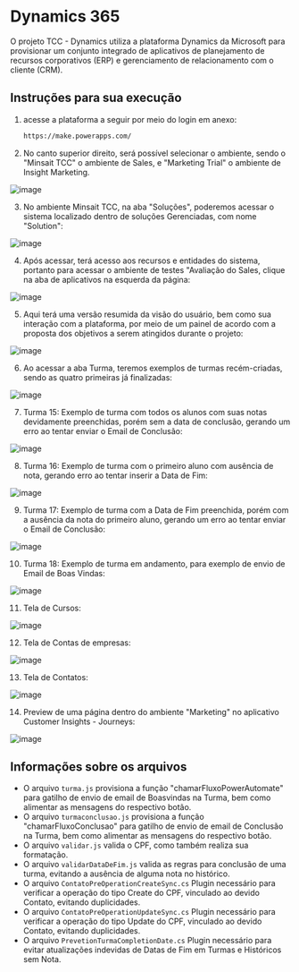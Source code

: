 # Dynamics 365

O projeto TCC - Dynamics utiliza a plataforma Dynamics da Microsoft para provisionar um conjunto integrado de aplicativos de planejamento de recursos corporativos (ERP) e gerenciamento de relacionamento com o cliente (CRM).

## Instruções para sua execução

1. acesse a plataforma a seguir por meio do login em anexo:
    ```bash
    https://make.powerapps.com/
    ```

2. No canto superior direito, será possível selecionar o ambiente, sendo o "Minsait TCC" o ambiente de Sales, e "Marketing Trial" o ambiente de Insight Marketing.

![image](https://github.com/user-attachments/assets/35a28e6b-001d-4180-815c-ea802807dccd)

3. No ambiente Minsait TCC, na aba "Soluções", poderemos acessar o sistema localizado dentro de soluções Gerenciadas, com nome "Solution":

![image](https://github.com/user-attachments/assets/afb191fd-4da7-4e69-a1e8-b08fe8e15c78)


4. Após acessar, terá acesso aos recursos e entidades do sistema, portanto para acessar o ambiente de testes "Avaliação do Sales, clique na aba de aplicativos na esquerda da página:

![image](https://github.com/user-attachments/assets/aa139833-f7b7-46b6-ae1b-ccc23d4e3b5e)


5. Aqui terá uma versão resumida da visão do usuário, bem como sua interação com a plataforma, por meio de um painel de acordo com a proposta dos objetivos a serem atingidos durante o projeto:

![image](https://github.com/user-attachments/assets/f82c0bf7-505e-48ea-9853-91f65b57b39e)


6. Ao acessar a aba Turma, teremos exemplos de turmas recém-criadas, sendo as quatro primeiras já finalizadas:

![image](https://github.com/user-attachments/assets/eee5058c-cc75-4aee-b214-32776208a51b)


7. Turma 15: Exemplo de turma com todos os alunos com suas notas devidamente preenchidas, porém sem a data de conclusão, gerando um erro ao tentar enviar o Email de Conclusão:

![image](https://github.com/user-attachments/assets/e5e75bb4-707e-4ead-92f7-c391d23c5b3d)


8. Turma 16: Exemplo de turma com o primeiro aluno com ausência de nota, gerando erro ao tentar inserir a Data de Fim:

![image](https://github.com/user-attachments/assets/5811e095-c9c3-4818-bf9e-bd1094dc52ea)


9. Turma 17: Exemplo de turma com a Data de Fim preenchida, porém com a ausência da nota do primeiro aluno, gerando um erro ao tentar enviar o Email de Conclusão:

![image](https://github.com/user-attachments/assets/5b49de3d-28ae-4a99-bd8e-0045f64ca1a1)


10. Turma 18: Exemplo de turma em andamento, para exemplo de envio de Email de Boas Vindas:

![image](https://github.com/user-attachments/assets/2fba704b-0ea5-42a3-9a31-d71bd1250ade)


11. Tela de Cursos:

![image](https://github.com/user-attachments/assets/1a651b3c-8fe4-4b75-86b2-bc0abaa818a0)


12. Tela de Contas de empresas:

![image](https://github.com/user-attachments/assets/e841ef3f-c4cd-4d89-8e27-247e909bf913)


13. Tela de Contatos:

![image](https://github.com/user-attachments/assets/358fbef9-61cc-462f-bbdc-ee7c67ecd22c)


14. Preview de uma página dentro do ambiente "Marketing" no aplicativo Customer Insights - Journeys:

![image](https://github.com/user-attachments/assets/9b8a3826-3dd9-489c-8fe9-52616cd76aaf)


## Informações sobre os arquivos

- O arquivo `turma.js` provisiona a função "chamarFluxoPowerAutomate" para gatilho de envio de email de Boasvindas na Turma, bem como alimentar as mensagens do respectivo botão.
- O arquivo `turmaconclusao.js` provisiona a função "chamarFluxoConclusao" para gatilho de envio de email de Conclusão na Turma, bem como alimentar as mensagens do respectivo botão.
- O arquivo `validar.js` valida o CPF, como também realiza sua formatação.
- O arquivo `validarDataDeFim.js` valida as regras para conclusão de uma turma, evitando a ausência de alguma nota no histórico.
- O arquivo `ContatoPreOperationCreateSync.cs` Plugin necessário para verificar a operação do tipo Create do CPF, vinculado ao devido Contato, evitando duplicidades.
- O arquivo `ContatoPreOperationUpdateSync.cs` Plugin necessário para verificar a operação do tipo Update do CPF, vinculado ao devido Contato, evitando duplicidades.
- O arquivo `PrevetionTurmaCompletionDate.cs` Plugin necessário para evitar atualizações indevidas de Datas de Fim em Turmas e Históricos sem Nota.
